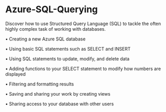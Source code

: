 # Azure-SQL-Querying

Discover how to use Structured Query Language (SQL) to tackle the often highly complex task of working with databases.

•	Creating a new Azure SQL database

•	Using basic SQL statements such as SELECT and INSERT

•	Using SQL statements to update, modify, and delete data

•	Adding functions to your SELECT statement to modify how numbers are displayed

•	Filtering and formatting results

•	Saving and sharing your work by creating views

•	Sharing access to your database with other users
